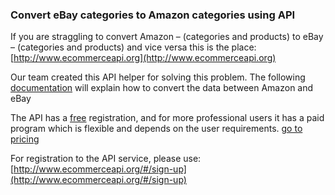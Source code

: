 ### Convert eBay categories to Amazon categories using API

If you are straggling to convert Amazon – (categories and products) to eBay – (categories and products) and vice versa this is the place: [http://www.ecommerceapi.org](http://www.ecommerceapi.org)



Our team created this API helper for solving this problem.
The following [documentation](http://www.ecommerceapi.org/#/documentation)
will explain how to convert the data between Amazon and eBay

The API has a [free](http://www.ecommerceapi.org/#/pricing) registration, and for more professional users it has a paid program which is flexible and depends on the user requirements.
[go to pricing](http://www.ecommerceapi.org/#/pricing)
 
 For registration to the API service, please use: [http://www.ecommerceapi.org/#/sign-up](http://www.ecommerceapi.org/#/sign-up)
